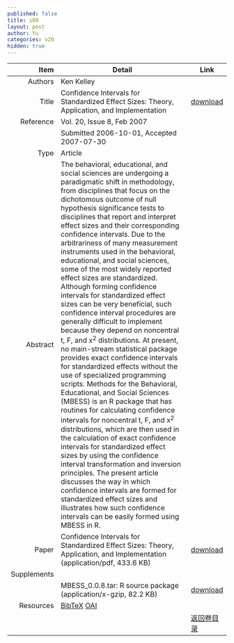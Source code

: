 ```yaml
---
published: false
title: i08
layout: post
author: Yu
categories: v20
hidden: true
---
```


| Item | Detail | Link |
|---:|---|---|
| Authors | Ken Kelley| |
| Title |Confidence Intervals for Standardized Effect Sizes: Theory, Application, and Implementation | [download](http://www.jstatsoft.org/v20/i08/paper) |
| Reference |Vol. 20, Issue 8, Feb 2007 | |
| | Submitted 2006-10-01, Accepted 2007-07-30| | 
| Type | Article| |
| Abstract | The behavioral, educational, and social sciences are undergoing a paradigmatic shift in methodology, from disciplines that focus on the dichotomous outcome of null hypothesis significance tests to disciplines that report and interpret effect sizes and their corresponding confidence intervals. Due to the arbitrariness of many measurement instruments used in the behavioral, educational, and social sciences, some of the most widely reported effect sizes are standardized. Although forming confidence intervals for standardized effect sizes can be very beneficial, such confidence interval procedures are generally difficult to implement because they depend on noncentral t, F, and x<sup>2</sup> distributions.  At present, no main-stream statistical package provides exact confidence intervals for standardized effects without the use of specialized programming scripts. Methods for the Behavioral, Educational, and Social Sciences (MBESS) is an R package that has routines for calculating confidence intervals for noncentral t, F, and x<sup>2</sup> distributions, which are then used in the calculation of exact confidence intervals for standardized effect sizes by using the confidence interval transformation and inversion principles. The present article discusses the way in which confidence intervals are formed for standardized effect sizes and illustrates how such confidence intervals can be easily formed using MBESS in R.| |
| Paper | Confidence Intervals for Standardized Effect Sizes: Theory, Application, and Implementation  (application/pdf, 433.6 KB)| [download](http://www.jstatsoft.org/v20/i08/paper) |
| Supplements | | |
| |MBESS_0.0.8.tar: R source package  (application/x-gzip, 82.2 KB)|  [download](http://www.jstatsoft.org/v20/i08/supp/1) |
| Resources | [BibTeX](http://www.jstatsoft.org/v20/i08/bibtex) [OAI](http://www.jstatsoft.org/oai?verb=GetRecord&identifier=oai.jstatsoft/v20/i08&prefix=oai_dc)| |
| |  | [返回卷目录]({{site.baseurl}}/volume/v20.html) |